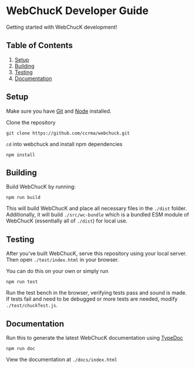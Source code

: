 # WebChucK Developer Guide

Getting started with WebChucK development!

## Table of Contents
1. [Setup](#setup)
2. [Building](#building)
3. [Testing](#testing)
4. [Documentation](#documentation)

## Setup

Make sure you have [Git](https://git-scm.com) and [Node](https://nodejs.org) installed.

Clone the repository

```
git clone https://github.com/ccrma/webchuck.git
```

`cd` into webchuck and install npm dependencies

```
npm install
```

## Building

Build WebChucK by running: 

```
npm run build
```

This will build WebChucK and place all necessary files in the `./dist` folder. Additionally, it will build `./src/wc-bundle` which is a bundled ESM module of WebChucK (essentially all of `./dist`) for local use. 

## Testing 

After you've built WebChucK, serve this repository using your local server. Then open `./test/index.html` in your browser.

You can do this on your own or simply run

```
npm run test
```

Run the test bench in the browser, verifying tests pass and sound is made. If tests fail and need to be debugged or more tests are needed, modify `./test/chuckTest.js`.

## Documentation

Run this to generate the latest WebChucK documentation using [TypeDoc](https://typedoc.org/)

```
npm run doc
```

View the documentation at `./docs/index.html`
